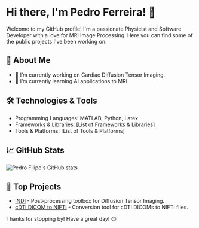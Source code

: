 # Hi there, I'm Pedro Ferreira! 👋

Welcome to my GitHub profile! I'm a passionate Physicist and Software Developer with a love for MRI Image Processing. Here you can find some of the public projects I've been working on.

## 🚀 About Me

- 🔭 I’m currently working on Cardiac Diffusion Tensor Imaging.
- 🌱 I’m currently learning AI applications to MRI.

## 🛠️ Technologies & Tools

- Programming Languages: MATLAB, Python, Latex
- Frameworks & Libraries: [List of Frameworks & Libraries]
- Tools & Platforms: [List of Tools & Platforms]

## 📈 GitHub Stats

![Pedro Filipe's GitHub stats](https://github-readme-stats.vercel.app/api?username=Pedro-Filipe&show_icons=true&theme=radical)

## 🌟 Top Projects

- [INDI](https://github.com/ImperialCollegeLondon/INDI) - Post-processing toolbox for Diffusion Tensor Imaging.
- [cDTI DICOM to NIFTI](https://github.com/ImperialCollegeLondon/cdti_data_export) - Conversion tool for cDTI DICOMs to NIFTI files.

<!-- ## 🤝 Let's Connect

- [LinkedIn](Your LinkedIn URL)
- [Twitter](Your Twitter URL)
- [Personal Website](Your Personal Website URL) -->

Thanks for stopping by! Have a great day! 😊
